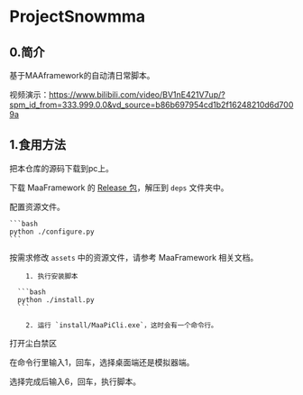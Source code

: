 # ProjectSnowmma
## 0.简介

基于MAAframework的自动清日常脚本。

视频演示：https://www.bilibili.com/video/BV1nE421V7up/?spm_id_from=333.999.0.0&vd_source=b86b697954cd1b2f16248210d6d7009a

## 1.食用方法
把本仓库的源码下载到pc上。

下载 MaaFramework 的 [Release 包](https://github.com/MaaXYZ/MaaFramework/releases)，解压到 `deps` 文件夹中。

配置资源文件。

    ```bash
    python ./configure.py
    ```

按需求修改 `assets` 中的资源文件，请参考 MaaFramework 相关文档。

    

        1. 执行安装脚本
           
      ```bash
      python ./install.py
      ```
      
        2. 运行 `install/MaaPiCli.exe`，这时会有一个命令行。


打开尘白禁区

在命令行里输入1，回车，选择桌面端还是模拟器端。

选择完成后输入6，回车，执行脚本。


